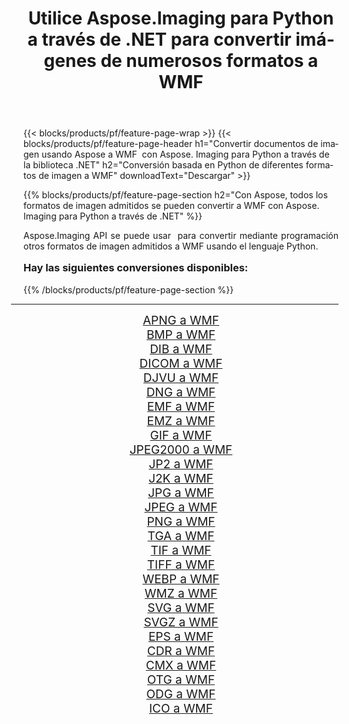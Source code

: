 ﻿---
title: Utilice Aspose.Imaging para Python a través de .NET para convertir imágenes de numerosos formatos a WMF 
weight: 3920
url: /es/python-net/conversion/to/wmf/ 
lang: es
langdirlevel: 2
locales: zh-hans,ja,it,ru,de,es,fr,nl,id,lt,pl,pt,vi,tr,ko,zh-hant,ar,hi,th,sv,cs,uk,he
description: Puede usar Aspose.Imaging para Python a través de la biblioteca .NET para convertir una variedad de formatos a WMF
---

{{< blocks/products/pf/feature-page-wrap >}}
{{< blocks/products/pf/feature-page-header h1="Convertir documentos de imagen usando Aspose a WMF  con Aspose. Imaging para Python a través de la biblioteca .NET" h2="Conversión basada en Python de diferentes formatos de imagen a WMF" downloadText="Descargar" >}}


{{% blocks/products/pf/feature-page-section  h2="Con Aspose, todos los formatos de imagen admitidos se pueden convertir a WMF con Aspose. Imaging para Python a través de .NET" %}}
<p align=justify>Aspose.Imaging API se puede usar  para convertir mediante programación otros formatos de imagen admitidos a WMF usando el lenguaje Python.</p>
<h3 style="margin-top:16px;">
Hay las siguientes conversiones disponibles:
</h3>
{{% /blocks/products/pf/feature-page-section %}}
<div class="container-fluid productfamilypage bg-gray">
    <div class="convertypes bg-gray agp-content section">
        <div class="container">
		<hr style="margin-left:-20px;"/>
		<div class="row other-converters" style="gap: 10px;font-size: 19px;text-align:center;">
		    <div class='col-md-3 other-converter remove-lp remove-rp'><a href="/imaging/es/python-net/conversion/apng-to-wmf/" style="padding:15px;">APNG a WMF</a></div>
<div class='col-md-3 other-converter remove-lp remove-rp'><a href="/imaging/es/python-net/conversion/bmp-to-wmf/" style="padding:15px;">BMP a WMF</a></div>
<div class='col-md-3 other-converter remove-lp remove-rp'><a href="/imaging/es/python-net/conversion/dib-to-wmf/" style="padding:15px;">DIB a WMF</a></div>
<div class='col-md-3 other-converter remove-lp remove-rp'><a href="/imaging/es/python-net/conversion/dicom-to-wmf/" style="padding:15px;">DICOM a WMF</a></div>
<div class='col-md-3 other-converter remove-lp remove-rp'><a href="/imaging/es/python-net/conversion/djvu-to-wmf/" style="padding:15px;">DJVU a WMF</a></div>
<div class='col-md-3 other-converter remove-lp remove-rp'><a href="/imaging/es/python-net/conversion/dng-to-wmf/" style="padding:15px;">DNG a WMF</a></div>
<div class='col-md-3 other-converter remove-lp remove-rp'><a href="/imaging/es/python-net/conversion/emf-to-wmf/" style="padding:15px;">EMF a WMF</a></div>
<div class='col-md-3 other-converter remove-lp remove-rp'><a href="/imaging/es/python-net/conversion/emz-to-wmf/" style="padding:15px;">EMZ a WMF</a></div>
<div class='col-md-3 other-converter remove-lp remove-rp'><a href="/imaging/es/python-net/conversion/gif-to-wmf/" style="padding:15px;">GIF a WMF</a></div>
<div class='col-md-3 other-converter remove-lp remove-rp'><a href="/imaging/es/python-net/conversion/jpeg2000-to-wmf/" style="padding:15px;">JPEG2000 a WMF</a></div>
<div class='col-md-3 other-converter remove-lp remove-rp'><a href="/imaging/es/python-net/conversion/jp2-to-wmf/" style="padding:15px;">JP2 a WMF</a></div>
<div class='col-md-3 other-converter remove-lp remove-rp'><a href="/imaging/es/python-net/conversion/j2k-to-wmf/" style="padding:15px;">J2K a WMF</a></div>
<div class='col-md-3 other-converter remove-lp remove-rp'><a href="/imaging/es/python-net/conversion/jpg-to-wmf/" style="padding:15px;">JPG a WMF</a></div>
<div class='col-md-3 other-converter remove-lp remove-rp'><a href="/imaging/es/python-net/conversion/jpeg-to-wmf/" style="padding:15px;">JPEG a WMF</a></div>
<div class='col-md-3 other-converter remove-lp remove-rp'><a href="/imaging/es/python-net/conversion/png-to-wmf/" style="padding:15px;">PNG a WMF</a></div>
<div class='col-md-3 other-converter remove-lp remove-rp'><a href="/imaging/es/python-net/conversion/tga-to-wmf/" style="padding:15px;">TGA a WMF</a></div>
<div class='col-md-3 other-converter remove-lp remove-rp'><a href="/imaging/es/python-net/conversion/tif-to-wmf/" style="padding:15px;">TIF a WMF</a></div>
<div class='col-md-3 other-converter remove-lp remove-rp'><a href="/imaging/es/python-net/conversion/tiff-to-wmf/" style="padding:15px;">TIFF a WMF</a></div>
<div class='col-md-3 other-converter remove-lp remove-rp'><a href="/imaging/es/python-net/conversion/webp-to-wmf/" style="padding:15px;">WEBP a WMF</a></div>
<div class='col-md-3 other-converter remove-lp remove-rp'><a href="/imaging/es/python-net/conversion/wmz-to-wmf/" style="padding:15px;">WMZ a WMF</a></div>
<div class='col-md-3 other-converter remove-lp remove-rp'><a href="/imaging/es/python-net/conversion/svg-to-wmf/" style="padding:15px;">SVG a WMF</a></div>
<div class='col-md-3 other-converter remove-lp remove-rp'><a href="/imaging/es/python-net/conversion/svgz-to-wmf/" style="padding:15px;">SVGZ a WMF</a></div>
<div class='col-md-3 other-converter remove-lp remove-rp'><a href="/imaging/es/python-net/conversion/eps-to-wmf/" style="padding:15px;">EPS a WMF</a></div>
<div class='col-md-3 other-converter remove-lp remove-rp'><a href="/imaging/es/python-net/conversion/cdr-to-wmf/" style="padding:15px;">CDR a WMF</a></div>
<div class='col-md-3 other-converter remove-lp remove-rp'><a href="/imaging/es/python-net/conversion/cmx-to-wmf/" style="padding:15px;">CMX a WMF</a></div>
<div class='col-md-3 other-converter remove-lp remove-rp'><a href="/imaging/es/python-net/conversion/otg-to-wmf/" style="padding:15px;">OTG a WMF</a></div>
<div class='col-md-3 other-converter remove-lp remove-rp'><a href="/imaging/es/python-net/conversion/odg-to-wmf/" style="padding:15px;">ODG a WMF</a></div>
<div class='col-md-3 other-converter remove-lp remove-rp'><a href="/imaging/es/python-net/conversion/ico-to-wmf/" style="padding:15px;">ICO a WMF</a></div>
                </div>
        </div>
    </div>
</div>
<br/>

